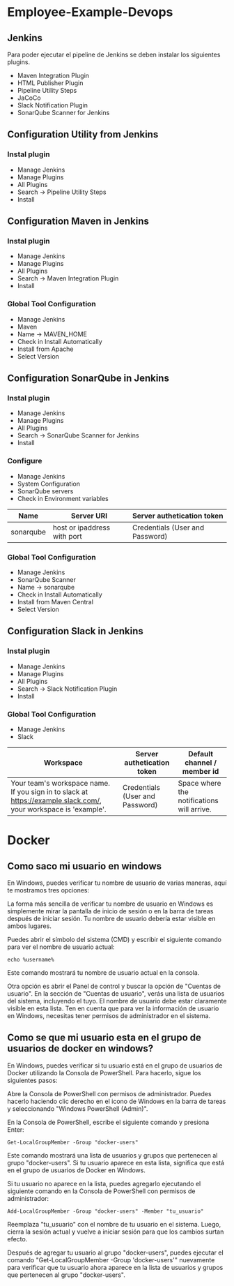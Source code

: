 # Employee-Example-Devops

## Jenkins

Para poder ejecutar el pipeline de Jenkins se deben instalar los siguientes plugins.

* Maven Integration Plugin
* HTML Publisher Plugin
* Pipeline Utility Steps
* JaCoCo
* Slack Notification Plugin
* SonarQube Scanner for Jenkins

## Configuration Utility from Jenkins

### Instal plugin
* Manage Jenkins
* Manage Plugins
* All Plugins
* Search -> Pipeline Utility Steps
* Install

## Configuration Maven in Jenkins

### Instal plugin
* Manage Jenkins
* Manage Plugins
* All Plugins
* Search -> Maven Integration Plugin
* Install

### Global Tool Configuration
* Manage Jenkins
* Maven
* Name -> MAVEN_HOME
* Check in Install Automatically
* Install from Apache
* Select Version

## Configuration SonarQube in Jenkins

### Instal plugin
* Manage Jenkins
* Manage Plugins
* All Plugins
* Search -> SonarQube Scanner for Jenkins
* Install

### Configure
* Manage Jenkins
* System Configuration
* SonarQube servers
* Check in Environment variables

|Name      |Server URI                  |Server authetication token      |
|----------|----------------------------|--------------------------------|
|sonarqube |host or ipaddress with port |Credentials (User and Password) |

### Global Tool Configuration
* Manage Jenkins
* SonarQube Scanner
* Name -> sonarqube
* Check in Install Automatically
* Install from Maven Central
* Select Version

## Configuration Slack in Jenkins

### Instal plugin
* Manage Jenkins
* Manage Plugins
* All Plugins
* Search -> Slack Notification Plugin
* Install

### Global Tool Configuration
* Manage Jenkins
* Slack

|Workspace |Server authetication token      |Default channel / member id |
|----------|--------------------------------|----------------------------|
|Your team's workspace name. If you sign in to slack at https://example.slack.com/, your workspace is 'example'. |Credentials (User and Password) |Space where the notifications will arrive. |


# Docker

## Como saco mi usuario en windows

En Windows, puedes verificar tu nombre de usuario de varias maneras, aquí te mostramos tres opciones:

La forma más sencilla de verificar tu nombre de usuario en Windows es simplemente mirar la pantalla de inicio de sesión o en la barra de tareas después de iniciar sesión. Tu nombre de usuario debería estar visible en ambos lugares.

Puedes abrir el símbolo del sistema (CMD) y escribir el siguiente comando para ver el nombre de usuario actual:

```
echo %username%
```
Este comando mostrará tu nombre de usuario actual en la consola.

Otra opción es abrir el Panel de control y buscar la opción de "Cuentas de usuario". En la sección de "Cuentas de usuario", verás una lista de usuarios del sistema, incluyendo el tuyo. El nombre de usuario debe estar claramente visible en esta lista.
Ten en cuenta que para ver la información de usuario en Windows, necesitas tener permisos de administrador en el sistema.

## Como se que mi usuario esta en el grupo de usuarios de docker en windows?

En Windows, puedes verificar si tu usuario está en el grupo de usuarios de Docker utilizando la Consola de PowerShell. Para hacerlo, sigue los siguientes pasos:

Abre la Consola de PowerShell con permisos de administrador. Puedes hacerlo haciendo clic derecho en el icono de Windows en la barra de tareas y seleccionando "Windows PowerShell (Admin)".

En la Consola de PowerShell, escribe el siguiente comando y presiona Enter:

```
Get-LocalGroupMember -Group "docker-users"
```

Este comando mostrará una lista de usuarios y grupos que pertenecen al grupo "docker-users". Si tu usuario aparece en esta lista, significa que está en el grupo de usuarios de Docker en Windows.

Si tu usuario no aparece en la lista, puedes agregarlo ejecutando el siguiente comando en la Consola de PowerShell con permisos de administrador:

```
Add-LocalGroupMember -Group "docker-users" -Member "tu_usuario"
```

Reemplaza "tu_usuario" con el nombre de tu usuario en el sistema. Luego, cierra la sesión actual y vuelve a iniciar sesión para que los cambios surtan efecto.

Después de agregar tu usuario al grupo "docker-users", puedes ejecutar el comando "Get-LocalGroupMember -Group 'docker-users'" nuevamente para verificar que tu usuario ahora aparece en la lista de usuarios y grupos que pertenecen al grupo "docker-users".